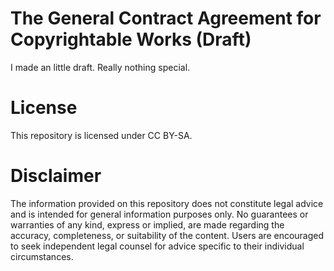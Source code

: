 # The General Contract Agreement for Copyrightable Works (Draft)
I made an little draft. Really nothing special.

# License
This repository is licensed under CC BY-SA.

# Disclaimer
The information provided on this repository does not constitute legal advice and is intended for general information purposes only.
No guarantees or warranties of any kind, express or implied, are made regarding the accuracy, completeness, or suitability of the content.
Users are encouraged to seek independent legal counsel for advice specific to their individual circumstances.
